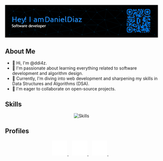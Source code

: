<div align="center">
  <img alt="Profile Banner" src="Assets/banner.png"/>
</div>

## About Me
- 👋 Hi, I'm @ddi4z.
- 👀 I'm passionate about learning everything related to software development and algorithm design.
- 🌱 Currently, I'm diving into web development and sharpening my skills in Data Structures and Algorithms (DSA).
- 💞️ I'm eager to collaborate on open-source projects.

<h2><strong>Skills</strong></h2>
<div align="center">
  <img src="https://skillicons.dev/icons?i=python,java,cpp,html,css,bootstrap,js,ts,react,angular,spring" alt="Skills"> <br> 
</div>

<h2><strong>Profiles</strong></h2>
<div align="center">
  <a href="https://www.linkedin.com/in/ddi4z/" target="_blank">
    <img alt="LinkedIn Logo" height="50" width="50" src="Assets/linkedin.svg"/>
  </a> &nbsp;&nbsp;

  <a href="https://github.com/ddi4z" target="_blank">
    <img alt="GitHub Logo" height="50" width="50" src="Assets/github.png"/>
  </a> &nbsp;&nbsp;

  <a href="https://discordapp.com/users/863839193208979516" target="_blank">
    <img alt="Discord Logo" height="50" width="50" src="Assets/discord.svg"/>
  </a> &nbsp;&nbsp;
</div>
